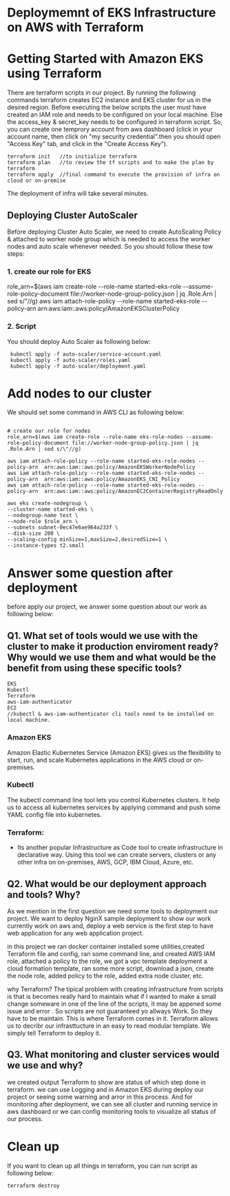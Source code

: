 # Deploymemnt of EKS Infrastructure on AWS with Terraform



# Getting Started with Amazon EKS using Terraform

There are terraform scripts in our project. By running the following commands terraform creates
EC2 instance and EKS cluster for us in the desired region. 
Before executing the below scripts the user must have created an IAM role and needs to be configured
on your local machine. Else the access_key & secret_key needs to be configured in terraform script. So, you can create one temprory account from aws dashboard
(click in your account name, then click on "my security credential".then you should open "Access Key" tab, and click in the "Create Access Key").

````
terraform init   //to initialize terraform 
terraform plan   //to review the tf scripts and to make the plan by terraform
terraform apply  //final command to execute the provision of infra on cloud or on-premise
```` 
The deployment of infra will take several minutes.


## Deploying Cluster AutoScaler

Before deploying Cluster Auto Scaler, we need to create AutoScaling Policy & attached to worker node group which is needed to  access the worker nodes and auto scale whenever needed. So you should follow these tow steps:

### 1. create our role for EKS
role_arn=$(aws iam create-role --role-name started-eks-role --assume-role-policy-document file://worker-node-group-policy.json | jq .Role.Arn | sed s/\"//g)
aws iam attach-role-policy --role-name started-eks-role --policy-arn  arn:aws:iam::aws:policy/AmazonEKSClusterPolicy

### 2. Script
You should deploy Auto Scaler as following below:
````
 kubectl apply -f auto-scaler/service-account.yaml
 kubectl apply -f auto-scaler/roles.yaml
 kubectl apply -f auto-scaler/deployment.yaml
````
# Add nodes to our cluster

We should set some command in AWS CLI as following below:

```

# create our role for nodes
role_arn=$(aws iam create-role --role-name eks-role-nodes --assume-role-policy-document file://worker-node-group-policy.json | jq .Role.Arn | sed s/\"//g)

aws iam attach-role-policy --role-name started-eks-role-nodes --policy-arn  arn:aws:iam::aws:policy/AmazonEKSWorkerNodePolicy
aws iam attach-role-policy --role-name started-eks-role-nodes --policy-arn  arn:aws:iam::aws:policy/AmazonEKS_CNI_Policy
aws iam attach-role-policy --role-name started-eks-role-nodes --policy-arn  arn:aws:iam::aws:policy/AmazonEC2ContainerRegistryReadOnly

aws eks create-nodegroup \
--cluster-name started-eks \
--nodegroup-name test \
--node-role $role_arn \
--subnets subnet-0ec47e6ae964a233f \
--disk-size 200 \
--scaling-config minSize=1,maxSize=2,desiredSize=1 \
--instance-types t2.small
```

# Answer some question after deployment

before apply our project, we answer some question about our work as following below:

## Q1. What set of tools would we use with the cluster to make it production enviroment ready? Why would we use them and what would be the benefit from using these specific tools?

```
EKS
Kubectl
Terraform
aws-iam-authenticator
EC2
//kubectl & aws-iam-authenticator cli tools need to be installed on local machine.
```
### Amazon EKS
Amazon Elastic Kubernetes Service (Amazon EKS) gives us the flexibility to start, run, and scale Kubernetes applications in the AWS cloud or on-premises.

### Kubectl
The kubectl command line tool lets you control Kubernetes clusters. It help us to access all kubernetes services by applying command and push some YAML config file into kubernetes.

### Terraform: 
* Its another popular Infrastructure as Code tool to create infrastructure in declarative way. Using this tool 
  we can create servers, clusters or any other infra on on-premises, AWS, GCP, IBM Cloud, Azure, etc.


## Q2. What would be our deployment approach and tools? Why?

As we mention in the first question we need some tools to deployment our project. We want to deploy NginX sample deployment to show our work currently work on aws and, deploy a web service is the first step to have web application for any web application project.

in this project we ran docker container installed some utilities,created Terraform file and config,  ran some command line, and created AWS IAM role, attached a policy to the role, we got a vpc template deployment a cloud formation template, ran some more script, download a json, create the node role, added policy to the role, added extra node cluster, etc.

why Terraform? The tipical problem with creating infrastructure from scripts is that is becomes really hard to maintain what if I wanted to make a small change someware in one of the line of the scripts, it may be appened some issue and error . So scripts are not guaranteed yo allways Work. So they have to be maintain. This is where Terraform comes in it.
Terraform allows us to decribr our infrasttucture in an easy to read modular template. We simply tell Terraform to deploy it.

## Q3. What monitoring and cluster services would we use and why?

we created output Terraform to show are status of which step done in terraform. we can use Logging and in Amazon EKS during deploy our project or seeing some warning and arror in this process. And for monitoring after deployment, we can see all cluster and running service in aws dashboard or we can config monitoring tools to visualize all status of our process.





# Clean up 

If you want to clean up all things in terraform, you can run script as following below:

```
terraform destroy
```
